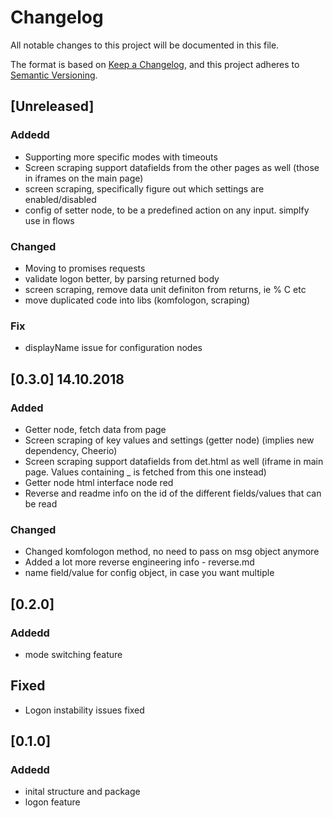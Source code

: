 # Changelog
All notable changes to this project will be documented in this file.

The format is based on [Keep a Changelog](https://keepachangelog.com/en/1.0.0/),
and this project adheres to [Semantic Versioning](https://semver.org/spec/v2.0.0.html).

## [Unreleased]
### Addedd

- Supporting more specific modes with timeouts
- Screen scraping support datafields from the other pages as well (those in iframes on the main page)
- screen scraping, specifically figure out which settings are enabled/disabled
- config of setter node, to be a predefined action on any input. simplfy use in flows

### Changed
- Moving to promises requests
- validate logon better, by parsing returned body
- screen scraping, remove data unit definiton from returns, ie % C etc
- move duplicated code into libs (komfologon, scraping)

### Fix
- displayName issue for configuration nodes


## [0.3.0] 14.10.2018

### Added
- Getter node, fetch data from page
- Screen scraping of key values and settings (getter node) (implies new dependency, Cheerio)
- Screen scraping support datafields from det.html as well (iframe in main page. Values containing _ is fetched from this one instead)
- Getter node html interface node red
- Reverse and readme info on the id of the different fields/values that can be read

### Changed
- Changed komfologon method, no need to pass on msg object anymore 
- Added a lot more reverse engineering info - reverse.md
- name field/value for config object, in case you want multiple


## [0.2.0]
### Addedd
- mode switching feature 

## Fixed
- Logon instability issues fixed

## [0.1.0]
### Addedd
- inital structure and package
- logon feature

